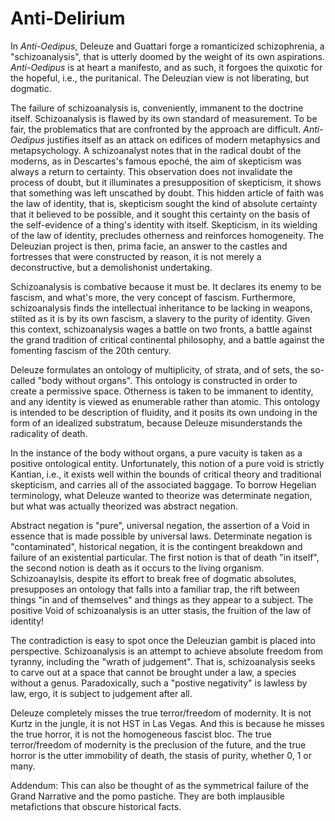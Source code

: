 # Anti-Delirium

In *Anti-Oedipus*, Deleuze and Guattari forge a romanticized schizophrenia, a "schizoanalysis", that is utterly doomed by the weight of its own aspirations. *Anti-Oedipus* is at heart a manifesto, and as such, it forgoes the quixotic for the hopeful, i.e., the puritanical. The Deleuzian view is not liberating, but dogmatic.

The failure of schizoanalysis is, conveniently, immanent to the doctrine itself. Schizoanalysis is flawed by its own standard of measurement. To be fair, the problematics that are confronted by the approach are difficult. *Anti-Oedipus* justifies itself as an attack on edifices of modern metaphysics and metapsychology. A schizoanalyst notes that in the radical doubt of the moderns, as in Descartes's famous epoché, the aim of skepticism was always a return to certainty. This observation does not invalidate the process of doubt, but it illuminates a presupposition of skepticism, it shows that something was left unscathed by doubt. This hidden article of faith was the law of identity, that is, skepticism sought the kind of absolute certainty that it believed to be possible, and it sought this certainty on the basis of the self-evidence of a thing's identity with itself. Skepticism, in its wielding of the law of identity, precludes otherness and reinforces homogeneity. The Deleuzian project is then, prima facie, an answer to the castles and fortresses that were constructed by reason, it is not merely a deconstructive, but a demolishonist undertaking.

Schizoanalysis is combative because it must be. It declares its enemy to be fascism, and what's more, the very concept of fascism. Furthermore, schizoanalysis finds the intellectual inheritance to be lacking in weapons, stilted as it is by its own fascism, a slavery to the purity of identity. Given this context, schizoanalysis wages a battle on two fronts, a battle against the grand tradition of critical continental philosophy, and a battle against the fomenting fascism of the 20th century.

Deleuze formulates an ontology of multiplicity, of strata, and of sets, the so-called "body without organs". This ontology is constructed in order to create a permissive space. Otherness is taken to be immanent to identity, and any identity is viewed as enumerable rather than atomic. This ontology is intended to be description of fluidity, and it posits its own undoing in the form of an idealized substratum, because Deleuze misunderstands the radicality of death. 

In the instance of the body without organs, a pure vacuity is taken as a positive ontological entity. Unfortunately, this notion of a pure void is strictly Kantian, i.e., it exists well within the bounds of critical theory and traditional skepticism, and carries all of the associated baggage. To borrow Hegelian terminology, what Deleuze wanted to theorize was determinate negation, but what was actually theorized was abstract negation.

Abstract negation is "pure", universal negation, the assertion of a Void in essence that is made possible by universal laws. Determinate negation is "contaminated", historical negation, it is the contingent breakdown and failure of an existential particular. The first notion is that of death "in itself", the second notion is death as it occurs to the living organism. Schizoanaylsis, despite its effort to break free of dogmatic absolutes, presupposes an ontology that falls into a familiar trap, the rift between things "in and of themselves" and things as they appear to a subject. The positive Void of schizoanalysis is an utter stasis, the fruition of the law of identity!

The contradiction is easy to spot once the Deleuzian gambit is placed into perspective. Schizoanalysis is an attempt to achieve absolute freedom from tyranny, including the "wrath of judgement". That is, schizoanalysis seeks to carve out at a space that cannot be brought under a law, a species without a genus. Paradoxically, such a "postive negativity" is lawless by law, ergo, it is subject to judgement after all.

Deleuze completely misses the true terror/freedom of modernity. It is not Kurtz in the jungle, it is not HST in Las Vegas. And this is because he misses the true horror, it is not the homogeneous fascist bloc. The true terror/freedom of modernity is the preclusion of the future, and the true horror is the utter immobility of death, the stasis of purity, whether 0, 1 or many.

Addendum: This can also be thought of as the symmetrical failure of the Grand Narrative and the pomo pastiche. They are both implausible metafictions that obscure historical facts.
